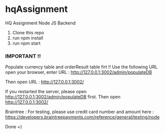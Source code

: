 # hqAssignment
HQ Assignment Node JS Backend 

1. Clone this repo
2. run npm install
3. run npm start

### IMPORTANT !! ###
Populate currency table and orderResult table firt !! Use the following URL
open your browser, enter URL : http://127.0.0.1:3002/admin/populateDB

Then open URL : http://127.0.0.1:3002/

If you restarted the server, 
please open http://127.0.0.1:3002/admin/populateDB first. 
Then open http://127.0.0.1:3002/


Braintree :
For testing, please use credit card number and amount here : 
https://developers.braintreepayments.com/reference/general/testing/node

Done =)




